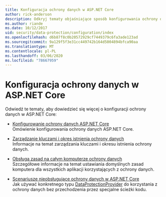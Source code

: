 ```yaml
---
title: Konfiguracja ochrony danych w ASP.NET Core
author: rick-anderson
description: Odkryj tematy objaśniające sposób konfigurowania ochrony danych w programie ASP.NET Core.
ms.author: riande
ms.date: 10/12/2017
uid: security/data-protection/configuration/index
ms.openlocfilehash: d6b87f8c0b20572929cf7449379c6fa3ade123ad
ms.sourcegitcommit: 9a129f5f3e31cc449742b164d5004894bfca90aa
ms.translationtype: MT
ms.contentlocale: pl-PL
ms.lasthandoff: 03/06/2020
ms.locfileid: "78667959"
---
```

# <a name="data-protection-configuration-in-aspnet-core"></a>Konfiguracja ochrony danych w ASP.NET Core

Odwiedź te tematy, aby dowiedzieć się więcej o konfiguracji ochrony danych w ASP.NET Core:

* [Konfigurowanie ochrony danych ASP.NET Core](xref:security/data-protection/configuration/overview)  
  Omówienie konfigurowania ochrony danych ASP.NET Core.

* [Zarządzanie kluczami i okres istnienia ochrony danych](xref:security/data-protection/configuration/default-settings)  
  Informacje na temat zarządzania kluczami i okresu istnienia ochrony danych.

* [Obsługa zasad na całym komputerze ochrony danych](xref:security/data-protection/configuration/machine-wide-policy)  
  Szczegółowe informacje na temat ustawiania domyślnych zasad komputera dla wszystkich aplikacji korzystających z ochrony danych.

* [Scenariusze nieobsługujące ochrony danych w ASP.NET Core](xref:security/data-protection/configuration/non-di-scenarios)  
  Jak używać konkretnego typu [DataProtectionProvider](/dotnet/api/Microsoft.AspNetCore.DataProtection.DataProtectionProvider) do korzystania z ochrony danych bez przechodzenia przez specjalne ścieżki kodu.
